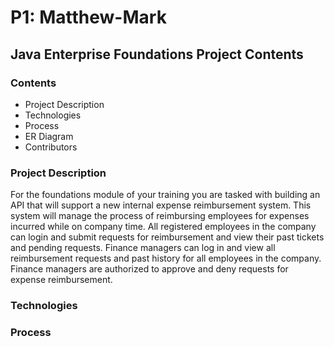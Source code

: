 # P1: Matthew-Mark
## Java Enterprise Foundations Project Contents

### Contents
- Project Description
- Technologies
- Process
- ER Diagram
- Contributors
### Project Description

For the foundations module of your training you are tasked with building an API that 
will support a new internal expense reimbursement system. 
This system will manage the process of reimbursing employees for expenses incurred 
while on company time. All registered employees in the company can login and submit 
requests for reimbursement and view their past tickets and pending requests. 
Finance managers can log in and view all reimbursement requests and past history for 
all employees in the company. Finance managers are authorized to approve and deny 
requests for expense reimbursement.

### Technologies
### Process
